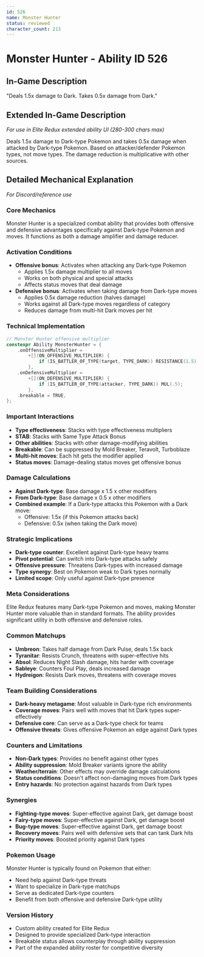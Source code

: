 ```yaml
---
id: 526
name: Monster Hunter
status: reviewed
character_count: 213
---
```


# Monster Hunter - Ability ID 526

## In-Game Description
"Deals 1.5x damage to Dark. Takes 0.5x damage from Dark."

## Extended In-Game Description
*For use in Elite Redux extended ability UI (280-300 chars max)*

Deals 1.5x damage to Dark-type Pokemon and takes 0.5x damage when attacked by Dark-type Pokemon. Based on attacker/defender Pokemon types, not move types. The damage reduction is multiplicative with other sources.

## Detailed Mechanical Explanation
*For Discord/reference use*

### Core Mechanics
Monster Hunter is a specialized combat ability that provides both offensive and defensive advantages specifically against Dark-type Pokemon and moves. It functions as both a damage amplifier and damage reducer.

### Activation Conditions
- **Offensive bonus**: Activates when attacking any Dark-type Pokemon
  - Applies 1.5x damage multiplier to all moves
  - Works on both physical and special attacks
  - Affects status moves that deal damage
- **Defensive bonus**: Activates when taking damage from Dark-type moves
  - Applies 0.5x damage reduction (halves damage)
  - Works against all Dark-type moves regardless of category
  - Reduces damage from multi-hit Dark moves per hit

### Technical Implementation
```c
// Monster Hunter offensive multiplier
constexpr Ability MonsterHunter = {
    .onOffensiveMultiplier =
        +[](ON_OFFENSIVE_MULTIPLIER) {
            if (IS_BATTLER_OF_TYPE(target, TYPE_DARK)) RESISTANCE(1.5);
        },
    .onDefensiveMultiplier =
        +[](ON_DEFENSIVE_MULTIPLIER) {
            if (IS_BATTLER_OF_TYPE(attacker, TYPE_DARK)) MUL(.5);
        },
    .breakable = TRUE,
};
```

### Important Interactions
- **Type effectiveness**: Stacks with type effectiveness multipliers
- **STAB**: Stacks with Same Type Attack Bonus
- **Other abilities**: Stacks with other damage-modifying abilities
- **Breakable**: Can be suppressed by Mold Breaker, Teravolt, Turboblaze
- **Multi-hit moves**: Each hit gets the modifier applied
- **Status moves**: Damage-dealing status moves get offensive bonus

### Damage Calculations
- **Against Dark-type**: Base damage x 1.5 x other modifiers
- **From Dark-type**: Base damage x 0.5 x other modifiers
- **Combined example**: If a Dark-type attacks this Pokemon with a Dark move:
  - Offensive: 1.5x (if this Pokemon attacks back)
  - Defensive: 0.5x (when taking the Dark move)

### Strategic Implications
- **Dark-type counter**: Excellent against Dark-type heavy teams
- **Pivot potential**: Can switch into Dark-type attacks safely
- **Offensive pressure**: Threatens Dark-types with increased damage
- **Type synergy**: Best on Pokemon weak to Dark types normally
- **Limited scope**: Only useful against Dark-type presence

### Meta Considerations
Elite Redux features many Dark-type Pokemon and moves, making Monster Hunter more valuable than in standard formats. The ability provides significant utility in both offensive and defensive roles.

### Common Matchups
- **Umbreon**: Takes half damage from Dark Pulse, deals 1.5x back
- **Tyranitar**: Resists Crunch, threatens with super-effective hits
- **Absol**: Reduces Night Slash damage, hits harder with coverage
- **Sableye**: Counters Foul Play, deals increased damage
- **Hydreigon**: Resists Dark moves, threatens with coverage moves

### Team Building Considerations
- **Dark-heavy metagame**: Most valuable in Dark-type rich environments
- **Coverage moves**: Pairs well with moves that hit Dark types super-effectively
- **Defensive core**: Can serve as a Dark-type check for teams
- **Offensive threats**: Gives offensive Pokemon an edge against Dark types

### Counters and Limitations
- **Non-Dark types**: Provides no benefit against other types
- **Ability suppression**: Mold Breaker variants ignore the ability
- **Weather/terrain**: Other effects may override damage calculations
- **Status conditions**: Doesn't affect non-damaging moves from Dark types
- **Entry hazards**: No protection against hazards from Dark types

### Synergies
- **Fighting-type moves**: Super-effective against Dark, get damage boost
- **Fairy-type moves**: Super-effective against Dark, get damage boost  
- **Bug-type moves**: Super-effective against Dark, get damage boost
- **Recovery moves**: Pairs well with defensive sets that can tank Dark hits
- **Priority moves**: Boosted priority against Dark types

### Pokemon Usage
Monster Hunter is typically found on Pokemon that either:
- Need help against Dark-type threats
- Want to specialize in Dark-type matchups
- Serve as dedicated Dark-type counters
- Benefit from both offensive and defensive Dark-type utility

### Version History
- Custom ability created for Elite Redux
- Designed to provide specialized Dark-type interaction
- Breakable status allows counterplay through ability suppression
- Part of the expanded ability roster for competitive diversity
